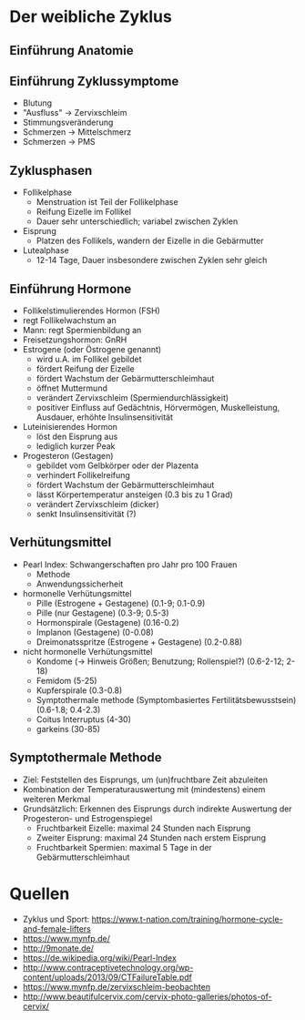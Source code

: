 # Der weibliche Zyklus

## Einführung Anatomie

## Einführung Zyklussymptome
 * Blutung
 * "Ausfluss" -> Zervixschleim
 * Stimmungsveränderung
 * Schmerzen -> Mittelschmerz
 * Schmerzen -> PMS

## Zyklusphasen
  * Follikelphase
    * Menstruation ist Teil der Follikelphase
    * Reifung Eizelle im Follikel
    * Dauer sehr unterschiedlich; variabel zwischen Zyklen
  * Eisprung
    * Platzen des Follikels, wandern der Eizelle in die Gebärmutter
  * Lutealphase
    * 12-14 Tage, Dauer insbesondere zwischen Zyklen sehr gleich

## Einführung Hormone
 * Follikelstimulierendes Hormon (FSH)
  * regt Follikelwachstum an
  * Mann: regt Spermienbildung an
  * Freisetzungshormon: GnRH
 * Estrogene (oder Östrogene genannt)
   * wird u.A. im Follikel gebildet
   * fördert Reifung der Eizelle
   * fördert Wachstum der Gebärmutterschleimhaut
   * öffnet Muttermund
   * verändert Zervixschleim (Spermiendurchlässigkeit)
   * positiver Einfluss auf Gedächtnis, Hörvermögen, Muskelleistung, Ausdauer, erhöhte Insulinsensitivität
 * Luteinisierendes Hormon
   * löst den Eisprung aus
   * lediglich kurzer Peak
 * Progesteron (Gestagen)
   * gebildet vom Gelbkörper oder der Plazenta
   * verhindert Follikelreifung
   * fördert Wachstum der Gebärmutterschleimhaut
   * lässt Körpertemperatur ansteigen (0.3 bis zu 1 Grad)
   * verändert Zervixschleim (dicker)
   * senkt Insulinsensitivität (?)

## Verhütungsmittel
  * Pearl Index: Schwangerschaften pro Jahr pro 100 Frauen
    * Methode
    * Anwendungssicherheit
  * hormonelle Verhütungsmittel
    * Pille (Estrogene + Gestagene) (0.1-9; 0.1-0.9)
    * Pille (nur Gestagene) (0.3-9; 0.5-3)
    * Hormonspirale (Gestagene) (0.16-0.2)
    * Implanon (Gestagene) (0-0.08)
    * Dreimonatsspritze (Estrogene + Gestagene) (0.2-0.88)
  * nicht hormonelle Verhütungsmittel
    * Kondome (-> Hinweis Größen; Benutzung; Rollenspiel?) (0.6-2-12; 2-18)
    * Femidom (5-25)
    * Kupferspirale (0.3-0.8)
    * Symptothermale methode (Symptombasiertes Fertilitätsbewusstsein) (0.6-1.8; 0.4-2.3)
    * Coitus Interruptus (4-30)
    * garkeins (30-85)

## Symptothermale Methode
  * Ziel: Feststellen des Eisprungs, um (un)fruchtbare Zeit abzuleiten
  * Kombination der Temperaturauswertung mit (mindestens) einem weiteren Merkmal
  * Grundsätzlich: Erkennen des Eisprungs durch indirekte Auswertung der Progesteron- und Estrogenspiegel
    * Fruchtbarkeit Eizelle: maximal 24 Stunden nach Eisprung
    * Zweiter Eisprung: maximal 24 Stunden nach erstem Eisprung
    * Fruchtbarkeit Spermien: maximal 5 Tage in der Gebärmutterschleimhaut

# Quellen
 * Zyklus und Sport: https://www.t-nation.com/training/hormone-cycle-and-female-lifters
 * https://www.mynfp.de/
 * http://9monate.de/
 * https://de.wikipedia.org/wiki/Pearl-Index
 * http://www.contraceptivetechnology.org/wp-content/uploads/2013/09/CTFailureTable.pdf
 * https://www.mynfp.de/zervixschleim-beobachten
 * http://www.beautifulcervix.com/cervix-photo-galleries/photos-of-cervix/
